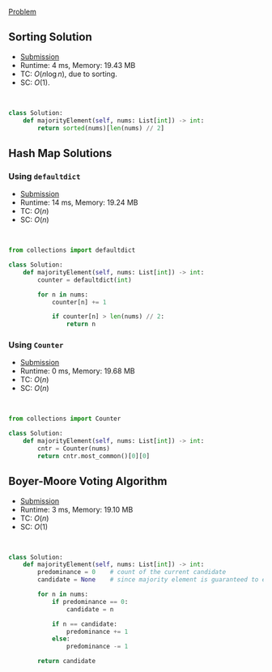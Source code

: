 [Problem](https://leetcode.com/problems/majority-element/)

## Sorting Solution

- [Submission](https://leetcode.com/problems/majority-element/submissions/1731845853/)
- Runtime: 4 ms, Memory: 19.43 MB
- TC: $O(n \log n)$, due to sorting.
- SC: $O(1)$.

<br>

```python
class Solution:
    def majorityElement(self, nums: List[int]) -> int:
        return sorted(nums)[len(nums) // 2]

```


## Hash Map Solutions

### Using `defaultdict`

- [Submission](https://leetcode.com/problems/majority-element/submissions/1566366951/)
- Runtime: 14 ms, Memory: 19.24 MB
- TC: $O(n)$
- SC: $O(n)$

<br>

```python
from collections import defaultdict

class Solution:
    def majorityElement(self, nums: List[int]) -> int:
        counter = defaultdict(int)

        for n in nums:
            counter[n] += 1

            if counter[n] > len(nums) // 2:
                return n

```

### Using `Counter`

- [Submission](https://leetcode.com/problems/majority-element/submissions/1566158226/)
- Runtime: 0 ms, Memory: 19.68 MB
- TC: $O(n)$
- SC: $O(n)$

<br>

```python
from collections import Counter

class Solution:
    def majorityElement(self, nums: List[int]) -> int:
        cntr = Counter(nums)
        return cntr.most_common()[0][0]

```


## Boyer-Moore Voting Algorithm

- [Submission](https://leetcode.com/problems/majority-element/submissions/1566370748/)
- Runtime: 3 ms, Memory: 19.10 MB
- TC: $O(n)$
- SC: $O(1)$

<br>

```python
class Solution:
    def majorityElement(self, nums: List[int]) -> int:
        predominance = 0    # count of the current candidate
        candidate = None    # since majority element is guaranteed to exist, this `candidate` will simply be the answer (majority element)

        for n in nums:
            if predominance == 0:
                candidate = n

            if n == candidate:
                predominance += 1
            else:
                predominance -= 1

        return candidate

```
